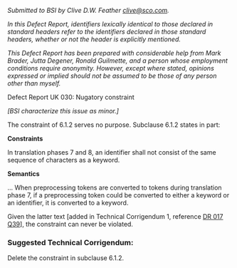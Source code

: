 *Submitted to BSI by Clive D.W. Feather clive@sco.com.*

*In this Defect Report, identifiers lexically identical to those declared in
standard headers refer to the identifiers declared in those standard headers,
whether or not the header is explicitly mentioned.*

*This Defect Report has been prepared with considerable help from Mark Brader,
Jutta Degener, Ronald Guilmette, and a person whose employment conditions
require anonymity. However, except where stated, opinions expressed or implied
should not be assumed to be those of any person other than myself.*

Defect Report UK 030: Nugatory constraint

*\[BSI characterize this issue as minor.]*

The constraint of 6.1.2 serves no purpose. Subclause 6.1.2 states in part:

**Constraints**

In translation phases 7 and 8, an identifier shall not consist of the same
sequence of characters as a keyword.

**Semantics**

... When preprocessing tokens are converted to tokens during translation phase
7, if a preprocessing token could be converted to either a keyword or an
identifier, it is converted to a keyword.

Given the latter text \[added in Technical Corrigendum 1, reference [DR 017
Q39](issue:0017.39)], the constraint can never be violated.

### Suggested Technical Corrigendum:

Delete the constraint in subclause 6.1.2.
